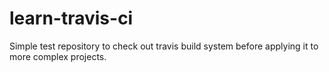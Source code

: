 # learn-travis-ci
Simple test repository to check out travis build system before applying it to more complex projects.
